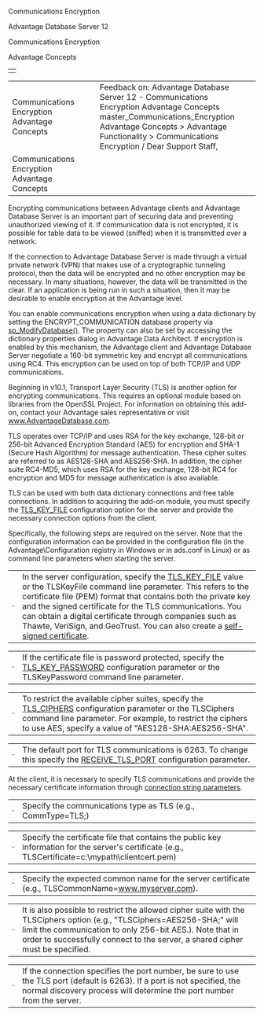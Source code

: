 Communications Encryption




Advantage Database Server 12  

Communications Encryption

Advantage Concepts

|  |
| --- |
|  |

|  |  |  |  |  |
| --- | --- | --- | --- | --- |
| Communications Encryption  Advantage Concepts |  |  | Feedback on: Advantage Database Server 12 - Communications Encryption Advantage Concepts master\_Communications\_Encryption Advantage Concepts > Advantage Functionality > Communications Encryption / Dear Support Staff, |  |
| Communications Encryption  Advantage Concepts |  |  |  |  |

Encrypting communications between Advantage clients and Advantage Database Server is an important part of securing data and preventing unauthorized viewing of it. If communication data is not encrypted, it is possible for table data to be viewed (sniffed) when it is transmitted over a network.

If the connection to Advantage Database Server is made through a virtual private network (VPN) that makes use of a cryptographic tunneling protocol, then the data will be encrypted and no other encryption may be necessary. In many situations, however, the data will be transmitted in the clear. If an application is being run in such a situation, then it may be desirable to enable encryption at the Advantage level.

You can enable communications encryption when using a data dictionary by setting the ENCRYPT\_COMMUNICATION database property via [sp\_ModifyDatabase()](master_sp_modifydatabase.htm). The property can also be set by accessing the dictionary properties dialog in Advantage Data Architect. If encryption is enabled by this mechanism, the Advantage client and Advantage Database Server negotiate a 160-bit symmetric key and encrypt all communications using RC4. This encryption can be used on top of both TCP/IP and UDP communications.

Beginning in v10.1, Transport Layer Security (TLS) is another option for encrypting communications. This requires an optional module based on libraries from the OpenSSL Project. For information on obtaining this add-on, contact your Advantage sales representative or visit www.AdvantageDatabase.com.

TLS operates over TCP/IP and uses RSA for the key exchange, 128-bit or 256-bit Advanced Encryption Standard (AES) for encryption and SHA-1 (Secure Hash Algorithm) for message authentication. These cipher suites are referred to as AES128-SHA and AES256-SHA. In addition, the cipher suite RC4-MD5, which uses RSA for the key exchange, 128-bit RC4 for encryption and MD5 for message authentication is also available.

TLS can be used with both data dictionary connections and free table connections. In addition to acquiring the add-on module, you must specify the [TLS\_KEY\_FILE](master_tls_key_file.htm) configuration option for the server and provide the necessary connection options from the client.

Specifically, the following steps are required on the server. Note that the configuration information can be provided in the configuration file (in the Advantage\Configuration registry in Windows or in ads.conf in Linux) or as command line parameters when starting the server.

|  |  |
| --- | --- |
| · | In the server configuration, specify the [TLS\_KEY\_FILE](master_tls_key_file.htm) value or the TLSKeyFile command line parameter. This refers to the certificate file (PEM) format that contains both the private key and the signed certificate for the TLS communications. You can obtain a digital certificate through companies such as Thawte, VeriSign, and GeoTrust. You can also create a [self-signed certificate](master_tls_certificates.htm). |

|  |  |
| --- | --- |
| · | If the certificate file is password protected, specify the [TLS\_KEY\_PASSWORD](master_tls_key_password.htm) configuration parameter or the TLSKeyPassword command line parameter. |

|  |  |
| --- | --- |
| · | To restrict the available cipher suites, specify the [TLS\_CIPHERS](master_tls_ciphers.htm) configuration parameter or the TLSCiphers command line parameter. For example, to restrict the ciphers to use AES, specify a value of "AES128-SHA:AES256-SHA". |

|  |  |
| --- | --- |
| · | The default port for TLS communications is 6263. To change this specify the [RECEIVE\_TLS\_PORT](master_receive_tls_port.htm) configuration parameter. |

At the client, it is necessary to specify TLS communications and provide the necessary certificate information through [connection string parameters](ace_adsconnect101.htm).

|  |  |
| --- | --- |
| · | Specify the communications type as TLS (e.g., CommType=TLS;) |

|  |  |
| --- | --- |
| · | Specify the certificate file that contains the public key information for the server's certificate (e.g., TLSCertificate=c:\mypath\clientcert.pem) |

|  |  |
| --- | --- |
| · | Specify the expected common name for the server certificate (e.g., TLSCommonName=www.myserver.com). |

|  |  |
| --- | --- |
| · | It is also possible to restrict the allowed cipher suite with the TLSCiphers option (e.g., "TLSCiphers=AES256-SHA;" will limit the communication to only 256-bit AES.). Note that in order to successfully connect to the server, a shared cipher must be specified. |

|  |  |
| --- | --- |
| · | If the connection specifies the port number, be sure to use the TLS port (default is 6263). If a port is not specified, the normal discovery process will determine the port number from the server. |